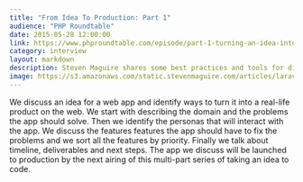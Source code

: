 ```yaml
---
title: "From Idea To Production: Part 1"
audience: "PHP Roundtable"
date: 2015-05-28 12:00:00
link: https://www.phproundtable.com/episode/part-1-turning-an-idea-into-code-for-production
category: interview
layout: markdown
description: Steven Maguire shares some best practices and tools for discovering requirements for a green field minimum viable product
image: https://s3.amazonaws.com/static.stevenmaguire.com/articles/laravel-ci.jpg
---
```


We discuss an idea for a web app and identify ways to turn it into a real-life product on the web. We start with describing the domain and the problems the app should solve. Then we identify the personas that will interact with the app. We discuss the features features the app should have to fix the problems and we sort all the features by priority. Finally we talk about timeline, deliverables and next steps. The app we discuss will be launched to production by the next airing of this multi-part series of taking an idea to code.

